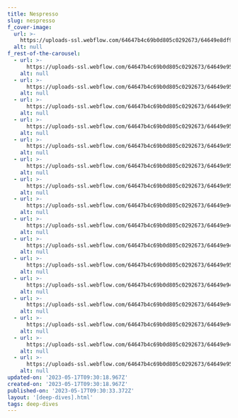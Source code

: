 ```yaml
---
title: Nespresso
slug: nespresso
f_cover-image:
  url: >-
    https://uploads-ssl.webflow.com/64647b4c69b0d805c0292673/64649e8df940eff813aac189_1.png
  alt: null
f_rest-of-the-carousel:
  - url: >-
      https://uploads-ssl.webflow.com/64647b4c69b0d805c0292673/64649e9571a962ca845e3425_2.png
    alt: null
  - url: >-
      https://uploads-ssl.webflow.com/64647b4c69b0d805c0292673/64649e95c2147f5cb4fa5d42_3.png
    alt: null
  - url: >-
      https://uploads-ssl.webflow.com/64647b4c69b0d805c0292673/64649e959d3c40d01e2acb14_4.png
    alt: null
  - url: >-
      https://uploads-ssl.webflow.com/64647b4c69b0d805c0292673/64649e950bc53cb6a987812c_5.png
    alt: null
  - url: >-
      https://uploads-ssl.webflow.com/64647b4c69b0d805c0292673/64649e95099843d229a4f2a2_6.png
    alt: null
  - url: >-
      https://uploads-ssl.webflow.com/64647b4c69b0d805c0292673/64649e95eaedf39593e9bb01_7.png
    alt: null
  - url: >-
      https://uploads-ssl.webflow.com/64647b4c69b0d805c0292673/64649e951dca6b9d8deaea6e_8.png
    alt: null
  - url: >-
      https://uploads-ssl.webflow.com/64647b4c69b0d805c0292673/64649e941dca6b9d8deaea36_9.png
    alt: null
  - url: >-
      https://uploads-ssl.webflow.com/64647b4c69b0d805c0292673/64649e949bd233a8677f3a6e_10.png
    alt: null
  - url: >-
      https://uploads-ssl.webflow.com/64647b4c69b0d805c0292673/64649e948d573b4402bc8768_11.png
    alt: null
  - url: >-
      https://uploads-ssl.webflow.com/64647b4c69b0d805c0292673/64649e95eaedf39593e9bafa_12.png
    alt: null
  - url: >-
      https://uploads-ssl.webflow.com/64647b4c69b0d805c0292673/64649e948b4533d2373ebba6_13.png
    alt: null
  - url: >-
      https://uploads-ssl.webflow.com/64647b4c69b0d805c0292673/64649e94099843d229a4f23c_14.png
    alt: null
  - url: >-
      https://uploads-ssl.webflow.com/64647b4c69b0d805c0292673/64649e94a0e37fdba2140f43_15.png
    alt: null
  - url: >-
      https://uploads-ssl.webflow.com/64647b4c69b0d805c0292673/64649e9464ccc9f863aa1799_16.png
    alt: null
  - url: >-
      https://uploads-ssl.webflow.com/64647b4c69b0d805c0292673/64649e95f295c0007c791826_17.png
    alt: null
updated-on: '2023-05-17T09:30:18.967Z'
created-on: '2023-05-17T09:30:18.967Z'
published-on: '2023-05-17T09:30:33.372Z'
layout: '[deep-dives].html'
tags: deep-dives
---
```



